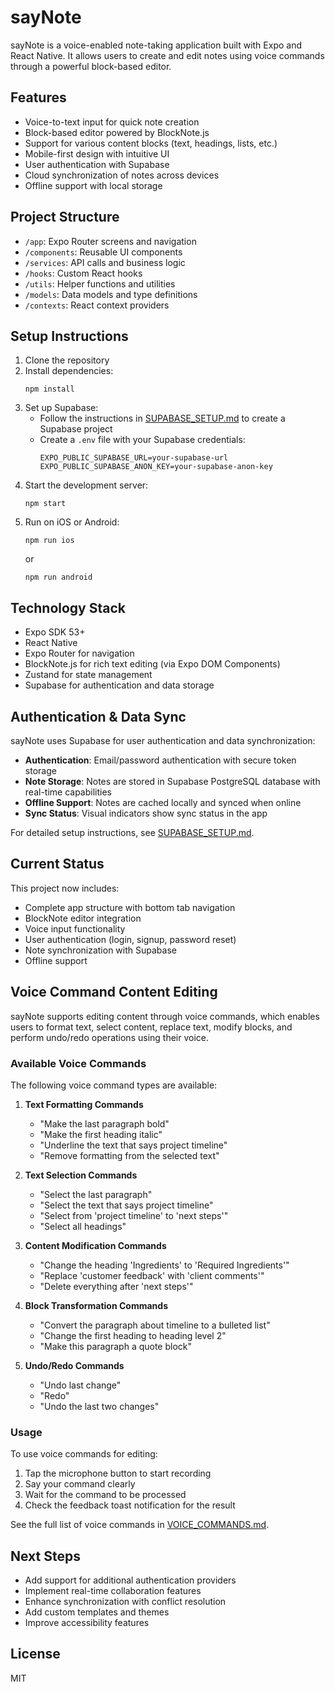 # sayNote

sayNote is a voice-enabled note-taking application built with Expo and React Native. It allows users to create and edit notes using voice commands through a powerful block-based editor.

## Features

- Voice-to-text input for quick note creation
- Block-based editor powered by BlockNote.js
- Support for various content blocks (text, headings, lists, etc.)
- Mobile-first design with intuitive UI
- User authentication with Supabase
- Cloud synchronization of notes across devices
- Offline support with local storage

## Project Structure

- `/app`: Expo Router screens and navigation
- `/components`: Reusable UI components
- `/services`: API calls and business logic
- `/hooks`: Custom React hooks
- `/utils`: Helper functions and utilities
- `/models`: Data models and type definitions
- `/contexts`: React context providers

## Setup Instructions

1. Clone the repository
2. Install dependencies:
   ```
   npm install
   ```
3. Set up Supabase:
   - Follow the instructions in [SUPABASE_SETUP.md](./SUPABASE_SETUP.md) to create a Supabase project
   - Create a `.env` file with your Supabase credentials:
     ```
     EXPO_PUBLIC_SUPABASE_URL=your-supabase-url
     EXPO_PUBLIC_SUPABASE_ANON_KEY=your-supabase-anon-key
     ```
4. Start the development server:
   ```
   npm start
   ```
5. Run on iOS or Android:
   ```
   npm run ios
   ```
   or
   ```
   npm run android
   ```

## Technology Stack

- Expo SDK 53+
- React Native
- Expo Router for navigation
- BlockNote.js for rich text editing (via Expo DOM Components)
- Zustand for state management
- Supabase for authentication and data storage

## Authentication & Data Sync

sayNote uses Supabase for user authentication and data synchronization:

- **Authentication**: Email/password authentication with secure token storage
- **Note Storage**: Notes are stored in Supabase PostgreSQL database with real-time capabilities
- **Offline Support**: Notes are cached locally and synced when online
- **Sync Status**: Visual indicators show sync status in the app

For detailed setup instructions, see [SUPABASE_SETUP.md](./SUPABASE_SETUP.md).

## Current Status

This project now includes:

- Complete app structure with bottom tab navigation
- BlockNote editor integration
- Voice input functionality
- User authentication (login, signup, password reset)
- Note synchronization with Supabase
- Offline support

## Voice Command Content Editing

sayNote supports editing content through voice commands, which enables users to format text, select content, replace text, modify blocks, and perform undo/redo operations using their voice.

### Available Voice Commands

The following voice command types are available:

1. **Text Formatting Commands**

   - "Make the last paragraph bold"
   - "Make the first heading italic"
   - "Underline the text that says project timeline"
   - "Remove formatting from the selected text"

2. **Text Selection Commands**

   - "Select the last paragraph"
   - "Select the text that says project timeline"
   - "Select from 'project timeline' to 'next steps'"
   - "Select all headings"

3. **Content Modification Commands**

   - "Change the heading 'Ingredients' to 'Required Ingredients'"
   - "Replace 'customer feedback' with 'client comments'"
   - "Delete everything after 'next steps'"

4. **Block Transformation Commands**

   - "Convert the paragraph about timeline to a bulleted list"
   - "Change the first heading to heading level 2"
   - "Make this paragraph a quote block"

5. **Undo/Redo Commands**
   - "Undo last change"
   - "Redo"
   - "Undo the last two changes"

### Usage

To use voice commands for editing:

1. Tap the microphone button to start recording
2. Say your command clearly
3. Wait for the command to be processed
4. Check the feedback toast notification for the result

See the full list of voice commands in [VOICE_COMMANDS.md](./VOICE_COMMANDS.md).

## Next Steps

- Add support for additional authentication providers
- Implement real-time collaboration features
- Enhance synchronization with conflict resolution
- Add custom templates and themes
- Improve accessibility features

## License

MIT
